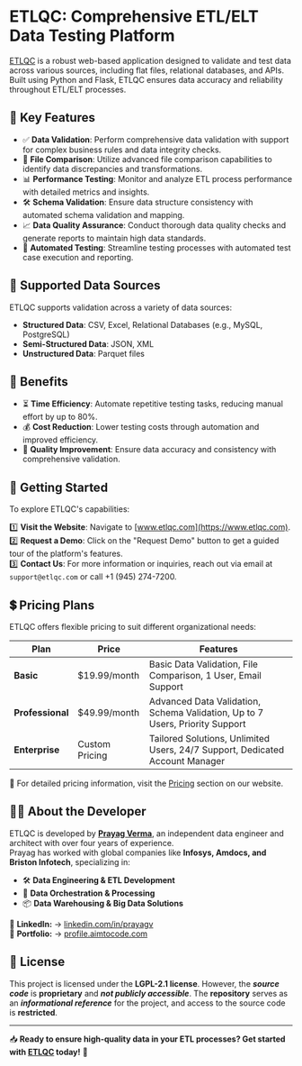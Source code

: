 # ETLQC: Comprehensive ETL/ELT Data Testing Platform

[ETLQC](https://www.etlqc.com) is a robust web-based application designed to validate and test data across various sources, including flat files, relational databases, and APIs. Built using Python and Flask, ETLQC ensures data accuracy and reliability throughout ETL/ELT processes.

## 🚀 Key Features

- ✅ **Data Validation**: Perform comprehensive data validation with support for complex business rules and data integrity checks.
- 🔄 **File Comparison**: Utilize advanced file comparison capabilities to identify data discrepancies and transformations.
- 📊 **Performance Testing**: Monitor and analyze ETL process performance with detailed metrics and insights.
- 🛠️ **Schema Validation**: Ensure data structure consistency with automated schema validation and mapping.
- 📈 **Data Quality Assurance**: Conduct thorough data quality checks and generate reports to maintain high data standards.
- 🤖 **Automated Testing**: Streamline testing processes with automated test case execution and reporting.

## 📁 Supported Data Sources

ETLQC supports validation across a variety of data sources:

- **Structured Data**: CSV, Excel, Relational Databases (e.g., MySQL, PostgreSQL)
- **Semi-Structured Data**: JSON, XML
- **Unstructured Data**: Parquet files

## 🎯 Benefits

- ⏳ **Time Efficiency**: Automate repetitive testing tasks, reducing manual effort by up to 80%.
- 💰 **Cost Reduction**: Lower testing costs through automation and improved efficiency.
- 📌 **Quality Improvement**: Ensure data accuracy and consistency with comprehensive validation.

## 🏁 Getting Started

To explore ETLQC's capabilities:

1️⃣ **Visit the Website**: Navigate to [www.etlqc.com](https://www.etlqc.com).  
2️⃣ **Request a Demo**: Click on the "Request Demo" button to get a guided tour of the platform's features.  
3️⃣ **Contact Us**: For more information or inquiries, reach out via email at `support@etlqc.com` or call +1 (945) 274-7200.  

## 💲 Pricing Plans

ETLQC offers flexible pricing to suit different organizational needs:

| Plan          | Price          | Features |
|--------------|---------------|----------|
| **Basic**    | $19.99/month   | Basic Data Validation, File Comparison, 1 User, Email Support |
| **Professional** | $49.99/month | Advanced Data Validation, Schema Validation, Up to 7 Users, Priority Support |
| **Enterprise**  | Custom Pricing | Tailored Solutions, Unlimited Users, 24/7 Support, Dedicated Account Manager |

🔗 For detailed pricing information, visit the [Pricing](https://www.etlqc.com/#pricing) section on our website.

## 👨‍💻 About the Developer

ETLQC is developed by **[Prayag Verma](https://www.linkedin.com/in/prayagv/)**, an independent data engineer and architect with over four years of experience.  
Prayag has worked with global companies like **Infosys, Amdocs, and Briston Infotech**, specializing in:

- 🛠 **Data Engineering & ETL Development**
- 🔄 **Data Orchestration & Processing**
- 📦 **Data Warehousing & Big Data Solutions**

🔗 **LinkedIn:**  → [linkedin.com/in/prayagv](https://www.linkedin.com/in/prayagv/)  
🔗 **Portfolio:**  → [profile.aimtocode.com](https://profile.aimtocode.com/)

## 📜 License

This project is licensed under the **LGPL-2.1 license**. However, the ***source code*** is **proprietary** and ***not publicly accessible***. The **repository** serves as an ***informational reference*** for the project, and access to the source code is **restricted**.

---

📥 **Ready to ensure high-quality data in your ETL processes? Get started with [ETLQC](https://www.etlqc.com) today!** 🚀

